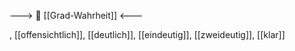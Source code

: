 ---> 🧩 [[Grad-Wahrheit]] <---

, [[offensichtlich]], [[deutlich]], [[eindeutig]], [[zweideutig]], [[klar]]